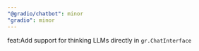 ```yaml
---
"@gradio/chatbot": minor
"gradio": minor
---
```


feat:Add support for thinking LLMs directly in `gr.ChatInterface`
